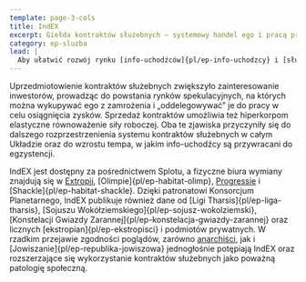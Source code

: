 ```yaml
---
template: page-3-cols
title: IndEX
excerpt: Giełda kontraktów służebnych – systemowy handel ego i pracą przymusową.
category: ep-sluzba
lead: |
  Aby ułatwić rozwój rynku [info-uchodźców]{pl/ep-info-uchodzcy} i [sług kontraktowych]{pl/ep-sluzba}, [Konsorcjum Planetarne]{pl/ep-konsorcjum-planetarne} wsparło utworzenie scentralizowanej giełdy kontraktów służebnych. **IndEX** został uruchomiony w roku AF 2 i już w pierwszym roku osiągnął roczny wolumen obrotu przekraczający 7 milionów kontraktów. Platforma ma charakter wielofunkcyjny: oferuje publicznie przeszukiwalny rejestr kontraktów służebnych i ich warunków, usługi wyszukiwania i wystawiania ogłoszeń dla banków [ego]{pl/ep-ego}, a także rynek dla osób kupujących, sprzedających lub tworzących nowe kontrakty służebne.
---
```

Uprzedmiotowienie kontraktów służebnych zwiększyło zainteresowanie inwestorów, prowadząc do powstania rynków spekulacyjnych, na których można wykupywać ego z zamrożenia i „oddelegowywać” je do pracy w celu osiągnięcia zysków. Sprzedaż kontraktów umożliwia też hiperkorpom elastyczne równoważenie siły roboczej. Oba te zjawiska przyczyniły się do dalszego rozprzestrzenienia systemu kontraktów służebnych w całym Układzie oraz do wzrostu tempa, w jakim info-uchodźcy są przywracani do egzystencji.

IndEX jest dostępny za pośrednictwem Splotu, a fizyczne biura wymiany znajdują się w [Extropii](#), [Olimpie]{pl/ep-habitat-olimp}, [Progressie](#) i [Shackle]{pl/ep-habitat-shackle}. Dzięki patronatowi Konsorcjum Planetarnego, IndEX publikuje również dane od [Ligi Tharsis]{pl/ep-liga-tharsis}, [Sojuszu Wokółziemskiego]{pl/ep-sojusz-wokolziemski}, [Konstelacji Gwiazdy Zarannej]{pl/ep-konstelacja-gwiazdy-zarannej} oraz licznych [ekstropian]{pl/ep-ekstropisci} i podmiotów prywatnych. W rzadkim przejawie zgodności poglądów, zarówno [anarchiści](#), jak i [Jowiszanie]{pl/ep-republika-jowiszowa} jednogłośnie potępiają IndEX oraz rozszerzające się wykorzystanie kontraktów służebnych jako poważną patologię społeczną.
